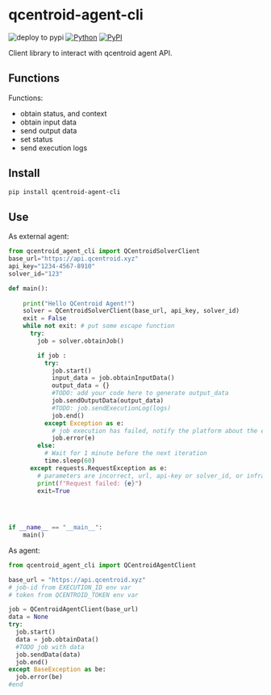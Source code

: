 # qcentroid-agent-cli

![deploy to pypi](https://github.com/QCentroid/qcentroid-agent-cli/actions/workflows/publish.yml/badge.svg)
[![Python](https://img.shields.io/pypi/pyversions/qcentroid-agent-cli.svg)](https://badge.fury.io/py/qcentroid-agent-cli)
[![PyPI](https://badge.fury.io/py/qcentroid-agent-cli.svg)](https://badge.fury.io/py/qcentroid-agent-cli)
 
Client library to interact with qcentroid agent API.



## Functions


Functions:
* obtain status, and context
* obtain input data 
* send output data
* set status
* send execution logs

## Install

```bash
pip install qcentroid-agent-cli
```


## Use

As external agent:

```python
from qcentroid_agent_cli import QCentroidSolverClient
base_url="https://api.qcentroid.xyz"
api_key="1234-4567-8910"
solver_id="123"

def main():
    
    print("Hello QCentroid Agent!")
    solver = QCentroidSolverClient(base_url, api_key, solver_id)
    exit = False
    while not exit: # put some escape function
      try:
        job = solver.obtainJob()

        if job :
          try:
            job.start()
            input_data = job.obtainInputData()
            output_data = {} 
            #TODO: add your code here to generate output_data
            job.sendOutputData(output_data)
            #TODO: job.sendExecutionLog(logs)
            job.end()              
          except Exception as e:
            # job execution has failed, notify the platform about the error
            job.error(e)
        else:        
          # Wait for 1 minute before the next iteration
          time.sleep(60)    
      except requests.RequestException as e:
        # parameters are incorrect, url, api-key or solver_id, or infrastructure
        print(f"Request failed: {e}")
        exit=True       

      
   

if __name__ == "__main__":
    main()

```

As agent:

```python
from qcentroid_agent_cli import QCentroidAgentClient

base_url = "https://api.qcentroid.xyz"
# job-id from EXECUTION_ID env var
# token from QCENTROID_TOKEN env var

job = QCentroidAgentClient(base_url)
data = None
try:
  job.start()
  data = job.obtainData()
  #TODO job with data  
  job.sendData(data)
  job.end()
except BaseException as be:
  job.error(be)
#end

```
  
